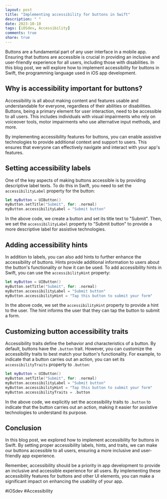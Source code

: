```yaml
---
layout: post
title: "Implementing accessibility for buttons in Swift"
description: " "
date: 2023-10-10
tags: [iOSdev, Accessibility]
comments: true
share: true
---
```


Buttons are a fundamental part of any user interface in a mobile app. Ensuring that buttons are accessible is crucial in providing an inclusive and user-friendly experience for all users, including those with disabilities. In this blog post, we will explore how to implement accessibility for buttons in Swift, the programming language used in iOS app development.

## Why is accessibility important for buttons?

Accessibility is all about making content and features usable and understandable for everyone, regardless of their abilities or disabilities. Buttons, being a primary element for user interaction, need to be accessible to all users. This includes individuals with visual impairments who rely on voiceover tools, motor impairments who use alternative input methods, and more.

By implementing accessibility features for buttons, you can enable assistive technologies to provide additional context and support to users. This ensures that everyone can effectively navigate and interact with your app's features.

## Setting accessibility labels

One of the key aspects of making buttons accessible is by providing descriptive label texts. To do this in Swift, you need to set the `accessibilityLabel` property for the button:

```swift
let myButton = UIButton()
myButton.setTitle("Submit", for: .normal)
myButton.accessibilityLabel = "Submit button"
```

In the above code, we create a button and set its title text to "Submit". Then, we set the `accessibilityLabel` property to "Submit button" to provide a more descriptive label for assistive technologies.

## Adding accessibility hints

In addition to labels, you can also add hints to further enhance the accessibility of buttons. Hints provide additional information to users about the button's functionality or how it can be used. To add accessibility hints in Swift, you can use the `accessibilityHint` property:

```swift
let myButton = UIButton()
myButton.setTitle("Submit", for: .normal)
myButton.accessibilityLabel = "Submit button"
myButton.accessibilityHint = "Tap this button to submit your form"
```

In the above code, we set the `accessibilityHint` property to provide a hint to the user. The hint informs the user that they can tap the button to submit a form.

## Customizing button accessibility traits

Accessibility traits define the behavior and characteristics of a button. By default, buttons have the `.button` trait. However, you can customize the accessibility traits to best match your button's functionality. For example, to indicate that a button carries out an action, you can set its `accessibilityTraits` property to `.button`:

```swift
let myButton = UIButton()
myButton.setTitle("Submit", for: .normal)
myButton.accessibilityLabel = "Submit button"
myButton.accessibilityHint = "Tap this button to submit your form"
myButton.accessibilityTraits = .button
```

In the above code, we explicitly set the accessibility traits to `.button` to indicate that the button carries out an action, making it easier for assistive technologies to understand its purpose.

## Conclusion

In this blog post, we explored how to implement accessibility for buttons in Swift. By setting proper accessibility labels, hints, and traits, we can make our buttons accessible to all users, ensuring a more inclusive and user-friendly app experience.

Remember, accessibility should be a priority in app development to provide an inclusive and accessible experience for all users. By implementing these accessibility features for buttons and other UI elements, you can make a significant impact on enhancing the usability of your app.

#iOSdev #Accessibility